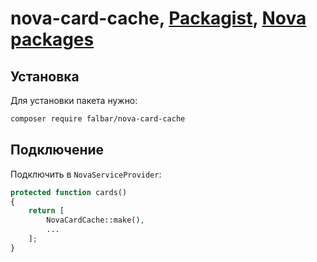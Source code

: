 # nova-card-cache, [Packagist](https://packagist.org/packages/falbar/nova-card-cache), [Nova packages](https://novapackages.com/packages/falbar/nova-card-cache)

## Установка

Для установки пакета нужно:

```bash
composer require falbar/nova-card-cache
```

## Подключение

Подключить в `NovaServiceProvider`:

```php
protected function cards()
{
    return [
        NovaCardCache::make(),
        ...
    ];
}
```
